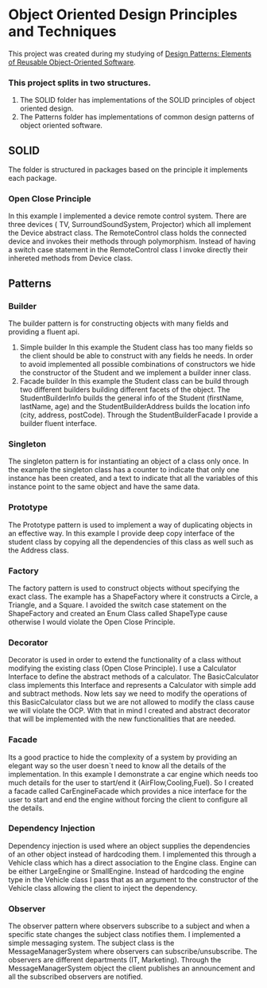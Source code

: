 # Object Oriented Design Principles and Techniques 

This project was created during my studying of [Design Patterns: Elements of Reusable Object-Oriented Software](https://www.amazon.com/Design-Patterns-Object-Oriented-Addison-Wesley-Professional-ebook/dp/B000SEIBB8). 

### This project splits in two structures. 
1. The SOLID folder has implementations of the SOLID principles of object oriented design.
1. The Patterns folder has implementations of common design patterns of object oriented software.


## SOLID
The folder is structured in packages based on the principle it implements each package.

### Open Close Principle
In this example I implemented a device remote control system. There are three devices ( TV, SurroundSoundSystem, Projector) which all implement the Device abstract class. The RemoteControl class holds the connected device and invokes their methods through polymorphism. Instead of having a switch case statement in the RemoteControl class I invoke directly their inhereted methods from Device class.


## Patterns

### Builder
The builder pattern is for constructing objects with many fields and providing a fluent api.
1. Simple builder
 In this example the Student class has too many fields so the client should be able to construct with any fields he needs. In order to avoid implemented all possible combinations of constructors we hide the constructor of the Student and we implement a builder inner class.
2. Facade builder
  In this example the Student class can be build through two different builders building different facets of the object. The StudentBuilderInfo builds the general info of the Student (firstName, lastName, age) and the StudentBuilderAddress builds the location info (city, address, postCode). Through the StudentBuilderFacade I provide a builder fluent interface.

### Singleton
The singleton pattern is for instantiating an object of a class only once. In the example the singleton class has a counter to indicate that only one instance has been created, and a text to indicate that all the variables of this instance point to the same object and have the same data.

### Prototype
The Prototype pattern is used to implement a way of duplicating objects in an effective way. In this example I provide deep copy interface of the student class by copying all the dependencies of this class as well such as the Address class.

### Factory
The factory pattern is used to construct objects without specifying the exact class. The example has a ShapeFactory where it constructs a Circle, a Triangle, and a Square. I avoided the switch case statement on the ShapeFactory and created an Enum Class called ShapeType cause otherwise I would violate the Open Close Principle.

### Decorator
Decorator is used in order to extend the functionality of a class without modifying the existing class (Open Close Principle). I use a Calculator Interface to define the abstract methods of a calculator. The BasicCalculator class implements this Interface and represents a Calculator with simple add and subtract methods. Now lets say we need to modify the operations of this BasicCalculator class but we are not allowed to modify the class cause we will violate the OCP. With that in mind I created and abstract decorator that will be implemented with the new functionalities that are needed.

### Facade
Its a good practice to hide the complexity of a system by providing an elegant way so the user doesn`t need to know all the details of the implementation. In this example I demonstrate a car engine which needs too much details for the user to start/end it (AirFlow,Cooling,Fuel). So I created a facade called CarEngineFacade which provides a nice interface for the user to start and end the engine without forcing the client to configure all the details.

### Dependency Injection
Dependency injection is used where an object supplies the dependencies of an other object instead of hardcoding them. I implemented this through a Vehicle class which has a direct association to the Engine class. Engine can be either LargeEngine or SmallEngine. Instead of hardcoding the engine type in the Vehicle class I pass that as an argument to the constructor of the Vehicle class allowing the client to inject the dependency.

### Observer
The observer pattern where observers subscribe to a subject and when a specific state changes the subject class notifies them. I implemented a simple messaging system. The subject class is the MessageManagerSystem where observers can subscribe/unsubscribe. The observers are different departments (IT, Marketing). Through the MessageManagerSystem object the client publishes an announcement and all the subscribed observers are notified.
